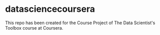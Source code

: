 # datasciencecoursera
This repo has been created for the Course Project of The Data Scientist's Toolbox course at Coursera.
